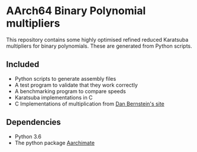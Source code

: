 # AArch64 Binary Polynomial multipliers

This repository contains some highly optimised refined reduced Karatsuba multipliers for binary polynomials.
These are generated from Python scripts.

## Included

* Python scripts to generate assembly files
* A test program to validate that they work correctly
* A benchmarking program to compare speeds
* Karatsuba implementations in C
* C Implementations of multiplication from [Dan Bernstein's site](djbmult)

## Dependencies

* Python 3.6
* The python package [Aarchimate]

[Aarchimate]: https://github.com/thomwiggers/aarchimate
[djbmult]: https://binary.cr.yp.to/m.html
